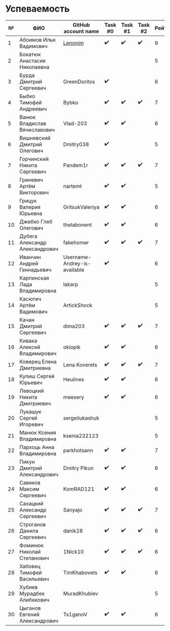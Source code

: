 # Успеваемость #

| №  | ФИО                            | GitHub account name                  | Task #0          |  Task #1         |  Task #2         | Рейтинг |Доклад        |
|----|--------------------------------|--------------------------------------|------------------|------------------|------------------|---------|--------------|
| 1  | Абоимов Илья Вадимович         | [Lenonim](https://github.com/Lenonim)|:heavy_check_mark:|:heavy_check_mark:|:heavy_check_mark:|9        |Cmake         |
| 2  | Бокатюк Анастасия Николаевна   |                                      |                  |                  |                  |5        |C++ standards |
| 3  | Бурда Дмитрий Сергеевич        | GreenDoritos                         |:heavy_check_mark:|                  |                  |6        |              |
| 4  | Быбко Тимофей Андреевич        | Bybko                                |:heavy_check_mark:|:heavy_check_mark:|:heavy_check_mark:|7        |Hello git!    |
| 5  | Ванюк Владислав Вячеславович   | Vlad-203                             |:heavy_check_mark:|:heavy_check_mark:|                  |6        |awk           |
| 6  | Вишневский Дмитрий Олегович    | Dmitry038                            |:heavy_check_mark:|                  |                  |5        |              |
| 7  | Горчинский Никита Сергеевич    | Pandem1r                             |:heavy_check_mark:|:heavy_check_mark:|:heavy_check_mark:|7        |MS VS         |
| 8  | Гриневич Артём Викторович      | nartemt                              |:heavy_check_mark:|:heavy_check_mark:|                  |5        |              |
| 9  | Грицук Валерия Юрьевна         | GritsukValeriya                      |:heavy_check_mark:|:heavy_check_mark:|                  |6        |VS Code on GitHub|
| 10 | Джебко Глеб Олегович           | theIabonent                          |:heavy_check_mark:|:heavy_check_mark:|                  |6        |              |
| 11 | Дубяга Александр Александрович | fakehomer                            |:heavy_check_mark:|:heavy_check_mark:|:heavy_check_mark:|7        |GitHub        |
| 12 | Иванчин Андрей Геннадьевич     | Username-Andrey-is-available         |:heavy_check_mark:|                  |                  |6        |              |
| 13 | Карпинская Лада Владимировна   | lakarp                               |                  |                  |                  |5        |              |
| 14 | Касютич Артём Вадимович        | ArtickShock                          |                  |                  |                  |5        |              |
| 15 | Качан Дмитрий Сергеевич        | dima203                              |:heavy_check_mark:|:heavy_check_mark:|:heavy_check_mark:|7        |git           |
| 16 | Кивака Алексей Владимирович    | okiopik                              |:heavy_check_mark:|:heavy_check_mark:|                  |6        |              |
| 17 | Коверец Елена Дмитриевна       | Lena Koverets                        |:heavy_check_mark:|:heavy_check_mark:|:heavy_check_mark:|7        |              |
| 18 | Кулиш Сергей Юрьевич           | Heulines                             |:heavy_check_mark:|:heavy_check_mark:|                  |6        |regexpr       |
| 19 | Левоцкий Никита Дмитриевич     | meesery                              |:heavy_check_mark:|:heavy_check_mark:|                  |6        |unicode       |
| 20 | Лукашук Сергей Игоревич        | sergeilukashuk                       |                  |                  |                  |5        |              |
| 21 | Манюк Ксения Владимировна      | ksenia232123                         |                  |                  |                  |5        |              |
| 22 | Пархоць Анна Владимировна      | parkhotsann                          |:heavy_check_mark:|:heavy_check_mark:|                  |7        |VR|
| 23 | Пикун Дмитрий Александрович    | Dmitry Pikun                         |:heavy_check_mark:|:heavy_check_mark:|                  |6        |AR|
| 24 | Савиков Максим Сергеевич       | KomRAD121                            |:heavy_check_mark:|:heavy_check_mark:|                  |6        |AR|
| 25 | Сахацкий Александр Сергеевич   | Sanyajo                              |:heavy_check_mark:|:heavy_check_mark:|:heavy_check_mark:|7        |GitHub in VSCode |
| 26 | Строганов Данила Сергеевич     | danik28                              |:heavy_check_mark:|:heavy_check_mark:|:heavy_check_mark:|6        |              |
| 27 | Фоминюк Николай Степанович     | 1Nick10                              |:heavy_check_mark:|:heavy_check_mark:|:heavy_check_mark:|6        |              |
| 28 | Хабовец Тимофей Васильевич     | TimKhabovets                         |:heavy_check_mark:|:heavy_check_mark:|                  |6        |Hello git!    |
| 29 | Хубиев Мурадбек Алибекович     | MuradKhubiev                         |                  |                  |                  |5        |              |
| 30 | Цыганов Евгений Александрович  | Ts1ganoV                             |:heavy_check_mark:|:heavy_check_mark:|                  |6        |VR|

